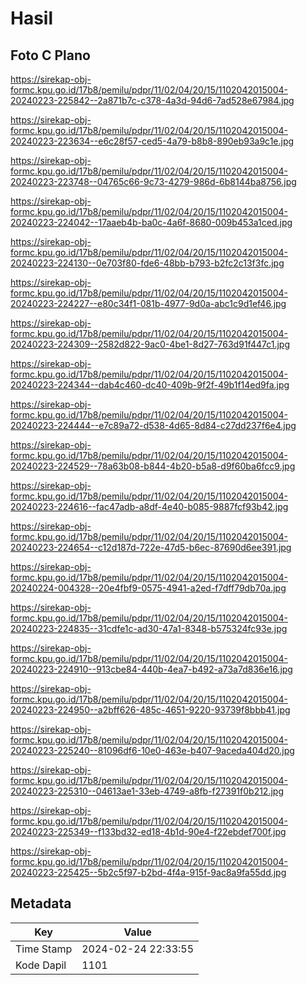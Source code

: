 # Hasil

## Foto C Plano

https://sirekap-obj-formc.kpu.go.id/17b8/pemilu/pdpr/11/02/04/20/15/1102042015004-20240223-225842--2a871b7c-c378-4a3d-94d6-7ad528e67984.jpg

https://sirekap-obj-formc.kpu.go.id/17b8/pemilu/pdpr/11/02/04/20/15/1102042015004-20240223-223634--e6c28f57-ced5-4a79-b8b8-890eb93a9c1e.jpg

https://sirekap-obj-formc.kpu.go.id/17b8/pemilu/pdpr/11/02/04/20/15/1102042015004-20240223-223748--04765c66-9c73-4279-986d-6b8144ba8756.jpg

https://sirekap-obj-formc.kpu.go.id/17b8/pemilu/pdpr/11/02/04/20/15/1102042015004-20240223-224042--17aaeb4b-ba0c-4a6f-8680-009b453a1ced.jpg

https://sirekap-obj-formc.kpu.go.id/17b8/pemilu/pdpr/11/02/04/20/15/1102042015004-20240223-224130--0e703f80-fde6-48bb-b793-b2fc2c13f3fc.jpg

https://sirekap-obj-formc.kpu.go.id/17b8/pemilu/pdpr/11/02/04/20/15/1102042015004-20240223-224227--e80c34f1-081b-4977-9d0a-abc1c9d1ef46.jpg

https://sirekap-obj-formc.kpu.go.id/17b8/pemilu/pdpr/11/02/04/20/15/1102042015004-20240223-224309--2582d822-9ac0-4be1-8d27-763d91f447c1.jpg

https://sirekap-obj-formc.kpu.go.id/17b8/pemilu/pdpr/11/02/04/20/15/1102042015004-20240223-224344--dab4c460-dc40-409b-9f2f-49b1f14ed9fa.jpg

https://sirekap-obj-formc.kpu.go.id/17b8/pemilu/pdpr/11/02/04/20/15/1102042015004-20240223-224444--e7c89a72-d538-4d65-8d84-c27dd237f6e4.jpg

https://sirekap-obj-formc.kpu.go.id/17b8/pemilu/pdpr/11/02/04/20/15/1102042015004-20240223-224529--78a63b08-b844-4b20-b5a8-d9f60ba6fcc9.jpg

https://sirekap-obj-formc.kpu.go.id/17b8/pemilu/pdpr/11/02/04/20/15/1102042015004-20240223-224616--fac47adb-a8df-4e40-b085-9887fcf93b42.jpg

https://sirekap-obj-formc.kpu.go.id/17b8/pemilu/pdpr/11/02/04/20/15/1102042015004-20240223-224654--c12d187d-722e-47d5-b6ec-87690d6ee391.jpg

https://sirekap-obj-formc.kpu.go.id/17b8/pemilu/pdpr/11/02/04/20/15/1102042015004-20240224-004328--20e4fbf9-0575-4941-a2ed-f7dff79db70a.jpg

https://sirekap-obj-formc.kpu.go.id/17b8/pemilu/pdpr/11/02/04/20/15/1102042015004-20240223-224835--31cdfe1c-ad30-47a1-8348-b575324fc93e.jpg

https://sirekap-obj-formc.kpu.go.id/17b8/pemilu/pdpr/11/02/04/20/15/1102042015004-20240223-224910--913cbe84-440b-4ea7-b492-a73a7d836e16.jpg

https://sirekap-obj-formc.kpu.go.id/17b8/pemilu/pdpr/11/02/04/20/15/1102042015004-20240223-224950--a2bff626-485c-4651-9220-93739f8bbb41.jpg

https://sirekap-obj-formc.kpu.go.id/17b8/pemilu/pdpr/11/02/04/20/15/1102042015004-20240223-225240--81096df6-10e0-463e-b407-9aceda404d20.jpg

https://sirekap-obj-formc.kpu.go.id/17b8/pemilu/pdpr/11/02/04/20/15/1102042015004-20240223-225310--04613ae1-33eb-4749-a8fb-f27391f0b212.jpg

https://sirekap-obj-formc.kpu.go.id/17b8/pemilu/pdpr/11/02/04/20/15/1102042015004-20240223-225349--f133bd32-ed18-4b1d-90e4-f22ebdef700f.jpg

https://sirekap-obj-formc.kpu.go.id/17b8/pemilu/pdpr/11/02/04/20/15/1102042015004-20240223-225425--5b2c5f97-b2bd-4f4a-915f-9ac8a9fa55dd.jpg


## Metadata

| Key        | Value               |
| ---------- | ------------------- |
| Time Stamp | 2024-02-24 22:33:55 |
| Kode Dapil | 1101                |



